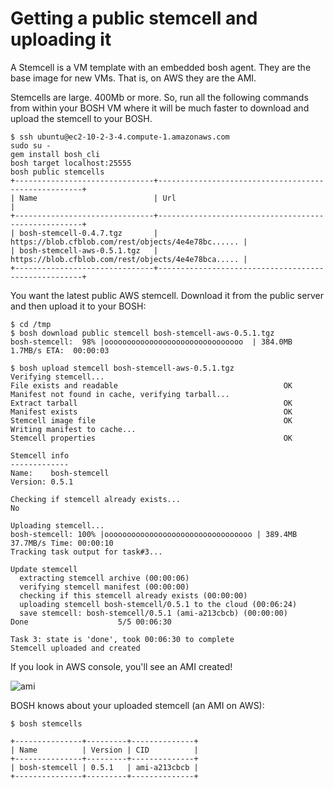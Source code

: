 # Getting a public stemcell and uploading it

A Stemcell is a VM template with an embedded bosh agent. They are the base image for new VMs. That is, on AWS they are the AMI.

Stemcells are large. 400Mb or more. So, run all the following commands from within your BOSH VM where it will be much faster to download and upload the stemcell to your BOSH.

```
$ ssh ubuntu@ec2-10-2-3-4.compute-1.amazonaws.com
sudo su -
gem install bosh_cli
bosh target localhost:25555
bosh public stemcells
+-------------------------------+-----------------------------------------------------+
| Name                          | Url                                                 |                                                                                                                                       +-------------------------------+-----------------------------------------------------+
| bosh-stemcell-0.4.7.tgz       | https://blob.cfblob.com/rest/objects/4e4e78bc...... |
| bosh-stemcell-aws-0.5.1.tgz   | https://blob.cfblob.com/rest/objects/4e4e78bca..... |
+-------------------------------+-----------------------------------------------------+
```

You want the latest public AWS stemcell. Download it from the public server and then upload it to your BOSH:

```
$ cd /tmp
$ bosh download public stemcell bosh-stemcell-aws-0.5.1.tgz
bosh-stemcell:  98% |ooooooooooooooooooooooooooooooo  | 384.0MB   1.7MB/s ETA:  00:00:03

$ bosh upload stemcell bosh-stemcell-aws-0.5.1.tgz
Verifying stemcell...
File exists and readable                                     OK
Manifest not found in cache, verifying tarball...
Extract tarball                                              OK
Manifest exists                                              OK
Stemcell image file                                          OK
Writing manifest to cache...
Stemcell properties                                          OK

Stemcell info
-------------
Name:    bosh-stemcell
Version: 0.5.1

Checking if stemcell already exists...
No

Uploading stemcell...
bosh-stemcell: 100% |ooooooooooooooooooooooooooooooooo | 389.4MB  37.7MB/s Time: 00:00:10
Tracking task output for task#3...

Update stemcell
  extracting stemcell archive (00:00:06)                                                            
  verifying stemcell manifest (00:00:00)                                                            
  checking if this stemcell already exists (00:00:00)                                               
  uploading stemcell bosh-stemcell/0.5.1 to the cloud (00:06:24)                                    
  save stemcell: bosh-stemcell/0.5.1 (ami-a213cbcb) (00:00:00)                                      
Done                    5/5 00:06:30                                                                

Task 3: state is 'done', took 00:06:30 to complete
Stemcell uploaded and created
```

If you look in AWS console, you'll see an AMI created!

![ami](https://img.skitch.com/20120414-gm2jm4g777mjb6xua68aj1kj43.png)

BOSH knows about your uploaded stemcell (an AMI on AWS):

```
$ bosh stemcells

+---------------+---------+--------------+
| Name          | Version | CID          |
+---------------+---------+--------------+
| bosh-stemcell | 0.5.1   | ami-a213cbcb |
+---------------+---------+--------------+
```